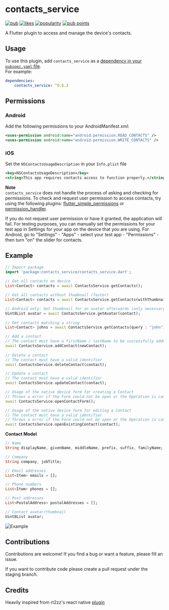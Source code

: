 
# contacts_service  
[![pub](https://img.shields.io/pub/v/contacts_service?label=version&style=flat-square)](https://pub.dev/packages/contacts_service)
[![likes](https://badges.bar/contacts_service/likes)](https://pub.dev/packages/contacts_service/score)
[![popularity](https://badges.bar/contacts_service/popularity)](https://pub.dev/packages/contacts_service/score)
[![pub points](https://badges.bar/contacts_service/pub%20points)](https://pub.dev/packages/contacts_service/score)

A Flutter plugin to access and manage the device's contacts.  
  
## Usage  
  
To use this plugin, add `contacts_service` as a [dependency in your `pubspec.yaml` file](https://flutter.io/platform-plugins/).  
For example:  
```yaml  
dependencies:  
    contacts_service: ^0.6.3
```  
  
## Permissions  
### Android  
Add the following permissions to your AndroidManifest.xml:  
  
```xml  
<uses-permission android:name="android.permission.READ_CONTACTS" />  
<uses-permission android:name="android.permission.WRITE_CONTACTS" />  
```  
### iOS
Set the `NSContactsUsageDescription` in your `Info.plist` file  
  
```xml  
<key>NSContactsUsageDescription</key>  
<string>This app requires contacts access to function properly.</string>  
```  

**Note**  
`contacts_service` does not handle the process of asking and checking for permissions. To check and request user permission to access contacts, try using the following plugins: [flutter_simple_permissions](https://github.com/AppleEducate/flutter_simple_permissions)  or [permission_handler](https://pub.dartlang.org/packages/permission_handler).
  
If you do not request user permission or have it granted, the application will fail. For testing purposes, you can manually set the permissions for your test app in Settings for your app on the device that you are using. For Android, go to "Settings" - "Apps" - select your test app - "Permissions" - then turn "on" the slider for contacts.   
  
## Example  

```dart  
// Import package  
import 'package:contacts_service/contacts_service.dart';  
  
// Get all contacts on device
List<Contact> contacts = await ContactsService.getContacts();  

// Get all contacts without thumbnail (faster)
List<Contact> contacts = await ContactsService.getContacts(withThumbnails: false);

// Android only: Get thumbnail for an avatar afterwards (only necessary if `withThumbnails: false` is used)
Uint8List avatar = await ContactsService.getAvatar(contact);
  
// Get contacts matching a string
List<Contact> johns = await ContactsService.getContacts(query : "john");

// Add a contact  
// The contact must have a firstName / lastName to be successfully added  
await ContactsService.addContact(newContact);  
  
// Delete a contact
// The contact must have a valid identifier
await ContactsService.deleteContact(contact);  

// Update a contact
// The contact must have a valid identifier
await ContactsService.updateContact(contact);

// Usage of the native device form for creating a Contact
// Throws a error if the Form could not be open or the Operation is canceled by the User
await ContactsService.openContactForm();

// Usage of the native device form for editing a Contact
// The contact must have a valid identifier
// Throws a error if the Form could not be open or the Operation is canceled by the User
await ContactsService.openExistingContact(contact);

```  

**Contact Model**
```dart
// Name
String displayName, givenName, middleName, prefix, suffix, familyName;

// Company
String company, jobTitle;

// Email addresses
List<Item> emails = [];

// Phone numbers
List<Item> phones = [];

// Post addresses
List<PostalAddress> postalAddresses = [];

// Contact avatar/thumbnail
Uint8List avatar;

```
  
![Example](doc/example.gif "Example screenshot")  
  
## Contributions

Contributions are welcome! If you find a bug or want a feature, please fill an issue.

If you want to contribute code please create a pull request under the staging branch.

## Credits

Heavily inspired from rt2zz's react native [plugin](https://github.com/rt2zz/react-native-contacts)
